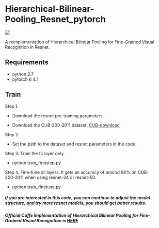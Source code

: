 # Hierarchical-Bilinear-Pooling_Resnet_pytorch

[![](https://img.shields.io/badge/HBP-Model-green.svg)](https://github.com/Ylexx/Hierarchical-Bilinear-Pooling_Resnet_pytorch)

 A reimplementation of Hierarchical Bilinear Pooling for Fine-Grained Visual Recognition in Resnet.
 
 



## Requirements
- python 2.7
- pytorch 0.4.1

## Train

Step 1. 
- Download the resnet pre-training parameters.

- Download the CUB-200-2011 dataset.
[CUB-download](http://www.vision.caltech.edu/visipedia-data/CUB-200-2011/CUB_200_2011.tgz)

Step 2. 
- Set the path to the dataset and resnet parameters in the code.

Step 3. Train the fc layer only.
- python train_firststep.py


    	


Step 4. Fine-tune all layers. It gets an accuracy of around 86% on CUB-200-2011 when using resnet-34 or resnet-50.
- python train_finetune.py



##### If you are interested in this code, you can continue to adjust the model structure, and try more resnet models, you should get better results.


##### Official Caffe implementation of Hierarchical Bilinear Pooling for Fine-Grained Visual Recognition is [HERE](https://github.com/ChaojianYu/Hierarchical-Bilinear-Pooling)
